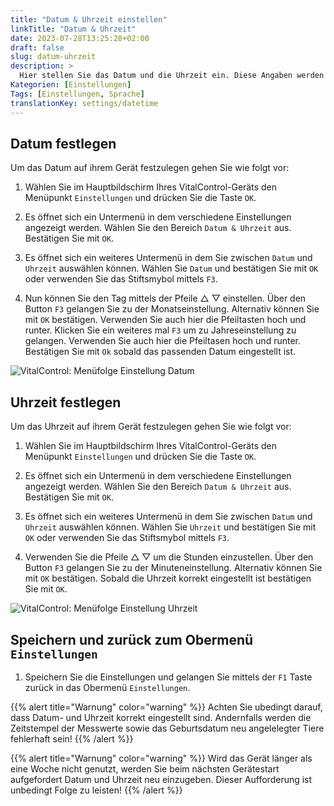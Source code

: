 ```yaml
---
title: "Datum & Uhrzeit einstellen"
linkTitle: "Datum & Uhrzeit"
date: 2023-07-28T13:25:28+02:00
draft: false
slug: datum-uhrzeit
description: >
  Hier stellen Sie das Datum und die Uhrzeit ein. Diese Angaben werden für die Tierverwaltung verwendet. 
Kategorien: [Einstellungen]
Tags: [Einstellungen, Sprache]
translationKey: settings/datetime
---
```

## Datum festlegen

Um das Datum auf ihrem Gerät festzulegen gehen Sie wie folgt vor:

1. Wählen Sie im Hauptbildschirm Ihres VitalControl-Geräts den Menüpunkt `Einstellungen` und drücken Sie die Taste `OK`.

2. Es öffnet sich ein Untermenü in dem verschiedene Einstellungen angezeigt werden. Wählen Sie den Bereich `Datum & Uhrzeit` aus. Bestätigen Sie mit `OK`.

3. Es öffnet sich ein weiteres Untermenü in dem Sie zwischen `Datum` und `Uhrzeit` 
auswählen können. Wählen Sie `Datum` und bestätigen Sie mit `OK` oder verwenden Sie das Stiftsmybol mittels `F3`.

4. Nun können Sie den Tag mittels der Pfeile △ ▽ einstellen. Über den Button `F3` gelangen Sie zu der Monatseinstellung. Alternativ können Sie mit `OK` bestätigen. Verwenden Sie auch hier die Pfeiltasten hoch und runter. Klicken Sie ein weiteres mal `F3` um zu Jahreseinstellung zu gelangen. Verwenden Sie auch hier die Pfeiltasen hoch und runter. Bestätigen Sie mit `Ok` sobald das passenden Datum eingestellt ist. 

![VitalControl: Menüfolge Einstellung Datum](../bilder/date.png "Datum einstellen")


## Uhrzeit festlegen

Um das Uhrzeit auf ihrem Gerät festzulegen gehen Sie wie folgt vor:

1. Wählen Sie im Hauptbildschirm Ihres VitalControl-Geräts den Menüpunkt `Einstellungen` und drücken Sie die Taste `OK`.

2. Es öffnet sich ein Untermenü in dem verschiedene Einstellungen angezeigt werden. Wählen Sie den Bereich `Datum & Uhrzeit` aus. Bestätigen Sie mit `OK`.

3. Es öffnet sich ein weiteres Untermenü in dem Sie zwischen `Datum` und `Uhrzeit` 
auswählen können. Wählen Sie `Uhrzeit` und bestätigen Sie mit `OK` oder verwenden Sie das Stiftsmybol mittels `F3`.

4. Verwenden Sie die Pfeile △ ▽ um die Stunden einzustellen. Über den Button `F3` gelangen Sie zu der Minuteneinstellung. Alternativ können Sie mit `OK` bestätigen. Sobald die Uhrzeit korrekt eingestellt ist bestätigen Sie mit `OK`.

![VitalControl: Menüfolge Einstellung Uhrzeit](../bilder/time.png "Uhrzeit einstellen")

## Speichern und zurück zum Obermenü `Einstellungen`

1. Speichern Sie die Einstellungen und gelangen Sie mittels der `F1` Taste zurück in das Obermenü `Einstellungen`.
 
{{% alert title="Warnung" color="warning" %}}
Achten Sie ubedingt darauf, dass Datum- und Uhrzeit korrekt eingestellt sind. Andernfalls werden die Zeitstempel der Messwerte sowie das Geburtsdatum neu angelelegter Tiere fehlerhaft sein!
{{% /alert %}}

{{% alert title="Warnung" color="warning" %}}
Wird das Gerät länger als eine Woche nicht genutzt, werden Sie beim nächsten Gerätestart aufgefordert Datum und Uhrzeit neu einzugeben. Dieser Aufforderung ist unbedingt Folge zu leisten!
{{% /alert %}}